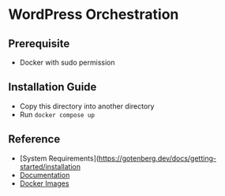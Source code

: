 # WordPress Orchestration

## Prerequisite
- Docker with sudo permission

## Installation Guide
- Copy this directory into another directory
- Run `docker compose up`

## Reference
- [System Requirements](https://gotenberg.dev/docs/getting-started/installation
- [Documentation](https://gotenberg.dev/docs/getting-started/introduction)
- [Docker Images](https://hub.docker.com/r/gotenberg/gotenberg)
